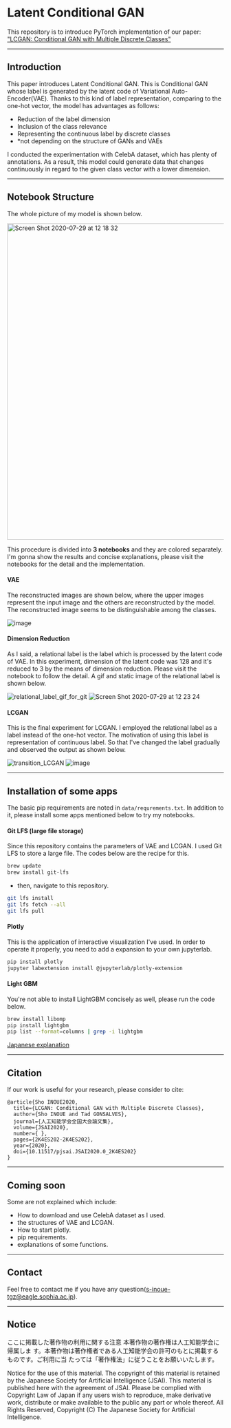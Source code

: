 # Latent Conditional GAN
This repository is to introduce PyTorch implementation of our paper: ["LCGAN: Conditional GAN with Multiple Discrete Classes"](https://www.jstage.jst.go.jp/article/pjsai/JSAI2020/0/JSAI2020_2K4ES202/_article/-char/ja/)

---
## Introduction

This paper introduces Latent Conditional GAN. This is Conditional GAN whose label is generated by the latent code of Variational Auto-Encoder(VAE). Thanks to this kind of label representation, comparing to the one-hot vector, the model has advantages as follows:
- Reduction of the label dimension
- Inclusion of the class relevance
- Representing the continuous label by discrete classes
- *not depending on the structure of GANs and VAEs

I conducted the experimentation with CelebA dataset, which has plenty of annotations. As a result, this model could generate data that changes continuously in regard to the given class vector with a lower dimension.

---
## Notebook Structure
The whole picture of my model is shown below.

<img width="735" alt="Screen Shot 2020-07-29 at 12 18 32" src="https://user-images.githubusercontent.com/28431328/88753752-035ecc80-d198-11ea-9d31-7537871b8780.png">

This procedure is divided into **3 notebooks** and they are colored separately. I'm gonna show the results and concise explanations, please visit the notebooks for the detail and the implementation.

#### VAE
The reconstructed images are shown below, where the upper images represent the input image and the others are reconstructed by the model. The reconstructed image seems to be distinguishable among the classes.

![image](https://user-images.githubusercontent.com/28431328/88752826-c98cc680-d195-11ea-92a9-bf8280d2503b.png)

#### Dimension Reduction
As I said, a relational label is the label which is processed by the latent code of VAE. In this experiment, dimension of the latent code was 128 and it's reduced to 3 by the means of dimension reduction. Please visit the notebook to follow the detail. A gif and static image of the relational label is shown below.

![relational_label_gif_for_git](https://user-images.githubusercontent.com/28431328/88752687-83376780-d195-11ea-85d1-286b517335f3.gif)
![Screen Shot 2020-07-29 at 12 23 24](https://user-images.githubusercontent.com/28431328/88753084-59327500-d196-11ea-9eb6-4767779c1c60.png)

#### LCGAN
This is the final experiment for LCGAN. I employed the relational label as a label instead of the one-hot vector. The motivation of using this label is representation of continuous label. So that I've changed the label gradually and observed the output as shown below. 

![transition_LCGAN](https://user-images.githubusercontent.com/28431328/88752669-761a7880-d195-11ea-9765-0eaaa5fc0829.gif)
![image](https://user-images.githubusercontent.com/28431328/88753114-6a7b8180-d196-11ea-9599-dd4d76747161.png)


---
## Installation of some apps
The basic pip requirements are noted in `data/requrements.txt`. In addition to it,  please install some apps mentioned below to try my notebooks. 
#### Git LFS (large file storage)
Since this repository contains the parameters of VAE and LCGAN. I used Git LFS to store a large file. The codes below are the recipe for this.

```bash
brew update
brew install git-lfs
```
- then, navigate to this repository.
```bash
git lfs install
git lfs fetch --all
git lfs pull
```

#### Plotly
This is the application of interactive visualization I've used. In order to operate it properly, you need to add a expansion to your own jupyterlab.

```bash
pip install plotly
jupyter labextension install @jupyterlab/plotly-extension
```

#### Light GBM
You're not able to install LightGBM concisely as well, please run the code below.

```bash
brew install libomp
pip install lightgbm
pip list --format=columns | grep -i lightgbm
```

[Japanese explanation](https://www.slideshare.net/hibiki443/git-git-lfs-60951449)

---
## Citation
If our work is useful for your research, please consider to cite:
```
@article{Sho INOUE2020,
  title={LCGAN: Conditional GAN with Multiple Discrete Classes},
  author={Sho INOUE and Tad GONSALVES},
  journal={人工知能学会全国大会論文集},
  volume={JSAI2020},
  number={ },
  pages={2K4ES202-2K4ES202},
  year={2020},
  doi={10.11517/pjsai.JSAI2020.0_2K4ES202}
}
```

---
## Coming soon
Some are not explained which include:
- How to download and use CelebA dataset as I used.
- the structures of VAE and LCGAN.
- How to start plotly.
- pip requirements.
- explanations of some functions.

---
## Contact
Feel free to contact me if you have any question(<s-inoue-tgz@eagle.sophia.ac.jp>).

---
## Notice
ここに掲載した著作物の利用に関する注意 本著作物の著作権は人工知能学会に帰属しま
す。本著作物は著作権者である人工知能学会の許可のもとに掲載するものです。ご利用に当
たっては「著作権法」に従うことをお願いいたします。 

Notice for the use of this material. The copyright of this material is retained by
the Japanese Society for Artificial Intelligence (JSAI). This material is published
here with the agreement of JSAI. Please be complied with Copyright Law of Japan
if any users wish to reproduce, make derivative work, distribute or make available
to the public any part or whole thereof.
All Rights Reserved, Copyright (C) The Japanese Society for Artificial Intelligence. 
